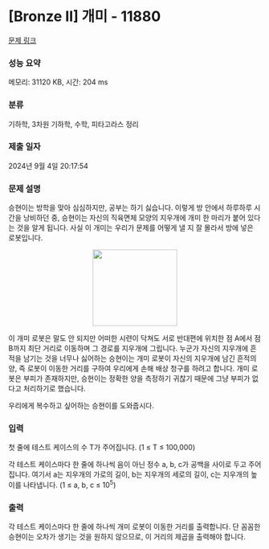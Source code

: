 # [Bronze II] 개미 - 11880 

[문제 링크](https://www.acmicpc.net/problem/11880) 

### 성능 요약

메모리: 31120 KB, 시간: 204 ms

### 분류

기하학, 3차원 기하학, 수학, 피타고라스 정리

### 제출 일자

2024년 9월 4일 20:17:54

### 문제 설명

<p>승현이는 방학을 맞아 심심하지만, 공부는 하기 싫습니다. 이렇게 방 안에서 하루하루 시간을 낭비하던 중, 승현이는 자신의 직육면체 모양의 지우개에 개미 한 마리가 붙어 있다는 것을 알게 됩니다. 사실 이 개미는 우리가 문제를 어떻게 낼 지 잘 몰라서 방에 넣은 로봇입니다.</p>

<p style="text-align:center"><img alt="" src="https://onlinejudgeimages.s3-ap-northeast-1.amazonaws.com/problem/11880/1.png" style="height:152px; width:168px"></p>

<p>이 개미 로봇은 말도 안 되지만 어떠한 시련이 닥쳐도 서로 반대편에 위치한 점 A에서 점 B까지 최단 거리로 이동하며 그 경로를 지우개에 그립니다. 누군가 자신의 지우개에 흔적을 남기는 것을 너무나 싫어하는 승현이는 개미 로봇이 자신의 지우개에 남긴 흔적의 양, 즉 로봇이 이동한 거리를 구하여 우리에게 손해 배상 청구를 하려고 합니다. 개미 로봇은 부피가 존재하지만, 승현이는 정확한 양을 측정하기 귀찮기 때문에 그냥 부피가 없다고 처리하기로 했습니다.</p>

<p>우리에게 복수하고 싶어하는 승현이를 도와줍시다.</p>

### 입력 

 <p>첫 줄에 테스트 케이스의 수 T가 주어집니다. (1 ≤ T ≤ 100,000)</p>

<p>각 테스트 케이스마다 한 줄에 하나씩 음이 아닌 정수 a, b, c가 공백을 사이로 두고 주어집니다. 여기서 a는 지우개의 가로의 길이, b는 지우개의 세로의 길이, c는 지우개의 높이를 나타냅니다. (1 ≤ a, b, c ≤ 10<sup>5</sup>)</p>

### 출력 

 <p>각 테스트 케이스마다 한 줄에 하나씩 개미 로봇이 이동한 거리를 출력합니다. 단 꼼꼼한 승현이는 오차가 생기는 것을 원하지 않으므로, 이 거리의 제곱을 출력해야 합니다.</p>

